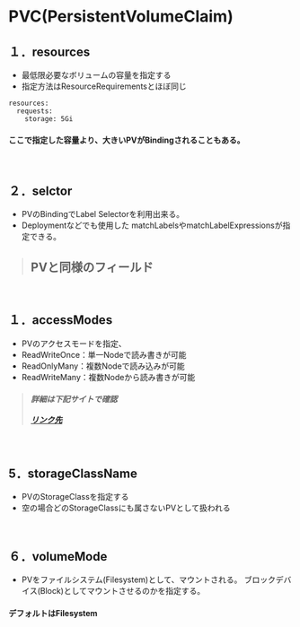 # PVC(PersistentVolumeClaim)

## １．resources
- 最低限必要なボリュームの容量を指定する
- 指定方法はResourceRequirementsとほぼ同じ

```yml:sample
resources:
  requests:
    storage: 5Gi
```

#### ここで指定した容量より、大きいPVがBindingされることもある。

<br>

## ２．selctor

- PVのBindingでLabel Selectorを利用出来る。
- Deploymentなどでも使用した matchLabelsやmatchLabelExpressionsが指定できる。

> ## PVと同様のフィールド

<br>

## １．accessModes
- PVのアクセスモードを指定、
- ReadWriteOnce：単一Nodeで読み書きが可能
- ReadOnlyMany：複数Nodeで読み込みが可能
- ReadWriteMany：複数Nodeから読み書きが可能

> ##### 詳細は下記サイトで確認<br><br>[リンク先](https://kubernetes.io/ja/docs/concepts/storage/persistent-volumes/#%E3%82%A2%E3%82%AF%E3%82%BB%E3%82%B9%E3%83%A2%E3%83%BC%E3%83%89)

<br>

## 5．storageClassName
- PVのStorageClassを指定する
- 空の場合どのStorageClassにも属さないPVとして扱われる

<br>

## ６．volumeMode
- PVをファイルシステム(Filesystem)として、マウントされる。
  ブロックデバイス(Block)としてマウントさせるのかを指定する。
  
#### デフォルトはFilesystem
 

